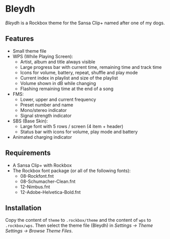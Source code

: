 Bleydh
======

*Bleydh* is a Rockbox theme for the Sansa Clip+ named after one of my dogs.


Features
--------

- Small theme file
- WPS (While Playing Screen):
    - Artist, album and title always visible
    - Large progress bar with current time, remaining time and track time
    - Icons for volume, battery, repeat, shuffle and play mode
    - Current index in playlist and size of the playlist
    - Volume shown in dB while changing
    - Flashing remaining time at the end of a song
- FMS:
    - Lower, upper and current frequency
    - Preset number and name
    - Mono/stereo indicator
    - Signal strength indicator
- SBS (Base Skin):
    - Large font with 5 rows / screen (4 item + header)
    - Status bar with icons for volume, play mode and battery
- Animated charging indicator


Requirements
------------

- A Sansa Clip+ with Rockbox
- The Rockbox font package (or all of the following fonts):
    - 08-Rockfont.fnt
    - 08-Schumacher-Clean.fnt
    - 12-Nimbus.fnt
    - 12-Adobe-Helvetica-Bold.fnt


Installation
------------

Copy the content of `theme` to `.rockbox/theme` and the content of `wps` to `.rockbox/wps`. Then select the theme file (Bleydh) in *Settings → Theme Settings → Browse Theme Files*.

